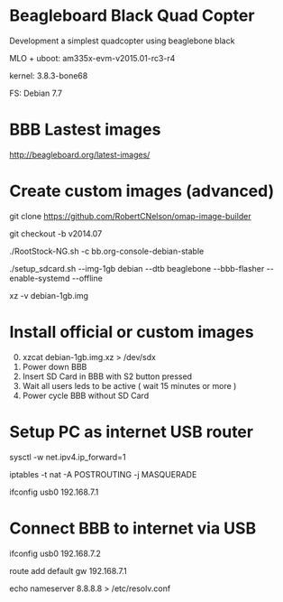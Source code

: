 Beagleboard Black Quad Copter
=============================

Development a simplest quadcopter using beaglebone black


MLO + uboot: am335x-evm-v2015.01-rc3-r4

kernel: 3.8.3-bone68

FS: Debian 7.7 




BBB Lastest images
==================
http://beagleboard.org/latest-images/

Create custom images (advanced)
===============================

git clone https://github.com/RobertCNelson/omap-image-builder

git checkout -b v2014.07

./RootStock-NG.sh -c bb.org-console-debian-stable

./setup_sdcard.sh --img-1gb debian --dtb beaglebone --bbb-flasher --enable-systemd --offline

xz -v debian-1gb.img


Install official or custom images
=================================

0. xzcat debian-1gb.img.xz > /dev/sdx
1. Power down BBB
2. Insert SD Card in BBB with S2 button pressed
3. Wait all users leds to be active ( wait 15 minutes or more )
4. Power cycle BBB without SD Card


Setup PC as internet USB router
===============================

sysctl -w net.ipv4.ip_forward=1

iptables -t nat -A POSTROUTING -j MASQUERADE

ifconfig usb0 192.168.7.1


Connect BBB to internet via USB
===============================

ifconfig usb0 192.168.7.2

route add default gw 192.168.7.1

echo nameserver 8.8.8.8 > /etc/resolv.conf

